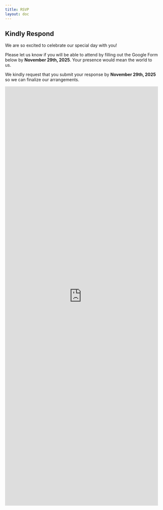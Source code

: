 ```yaml
---
title: RSVP
layout: doc
---
```


## Kindly Respond

We are so excited to celebrate our special day with you!

Please let us know if you will be able to attend by filling out the Google Form below by **November 29th, 2025**. Your presence would mean the world to us.

We kindly request that you submit your response by **November 29th, 2025** so we can finalize our arrangements.

<iframe src="https://docs.google.com/forms/d/e/1FAIpQLSc_ClCpEs5ybKZjQmJ8qLgbppD_9QCslDQXcabpEeNPAqxuAA/viewform?embedded=true" width="100%" height="1381" frameborder="0" marginheight="0" marginwidth="0">Loading…</iframe>